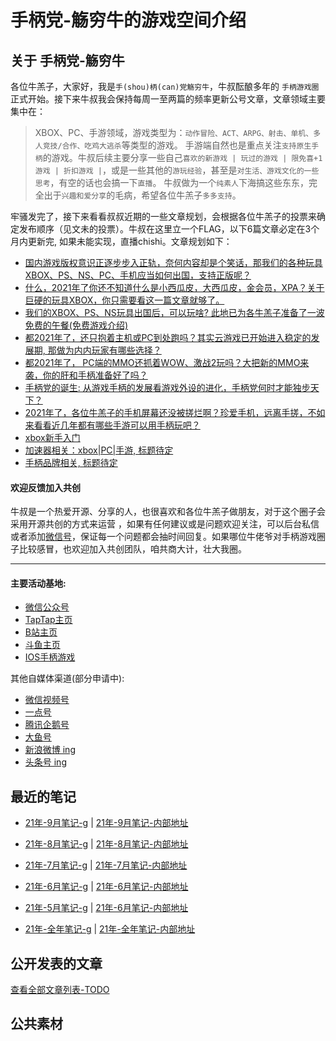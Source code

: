 # 手柄党-觞穷牛的游戏空间介绍

## 关于 手柄党-觞穷牛

各位牛羔子，大家好，我是`手(shou)柄(can)党觞穷牛`，牛叔酝酿多年的 `手柄游戏圈`正式开始。接下来牛叔我会保持每周一至两篇的频率更新公号文章，文章领域主要集中在：
> XBOX、PC、手游领域，游戏类型为：`动作冒险、ACT、ARPG、射击、单机、多人竞技/合作、吃鸡大逃杀`等类型的游戏。
> 手游端自然也是重点关注`支持原生手柄`的游戏。牛叔后续主要分享一些自己`喜欢的新游戏 | 玩过的游戏 | 限免喜+1游戏 | 折扣游戏 |`，或是一些其他的`游玩经验`，甚至是`对生活、游戏文化的一些思考`，有空的话也会搞一下`直播`。
> 牛叔做为一个`纯素人`下海搞这些东东，完全出于`兴趣和爱分享`的毛病，希望各位牛羔子`多多支持`。

牢骚发完了，接下来看看叔叔近期的一些文章规划，会根据各位牛羔子的投票来确定发布顺序（见文未的投票）。牛叔在这里立一个FLAG，以下6篇文章必定在3个月内更新完, 如果未能实现，直播chishi。文章规划如下：

- [国内游戏版权意识正逐步步入正轨，奈何内容却是个笑话，那我们的各种玩具XBOX、PS、NS、PC、手机应当如何出国，支持正版呢？]()
- [什么，2021年了你还不知道什么是小西瓜皮，大西瓜皮，金会员，XPA？关于巨硬的玩具XBOX，你只需要看这一篇文章就够了。]()
- [我们的XBOX、PS、NS玩具出国后，可以玩啥? 此地已为各牛羔子准备了一波免费的午餐(免费游戏介绍)]()
- [都2021年了，还只抱着主机或PC到处跑吗？其实云游戏已开始进入稳定的发展期, 那做为内内玩家有哪些选择？]()
- [都2021年了， PC端的MMO还抓着WOW、激战2玩吗？大把新的MMO来袭，你的肝和手柄准备好了吗？]()
- [手柄党的诞生: 从游戏手柄的发展看游戏外设的进化，手柄党何时才能独步天下？]()
- [2021年了，各位牛羔子的手机屏幕还没被搓烂啊？珍爱手机，远离手搓，不如来看看近几年都有哪些手游可以用手柄玩吧？]()
- [xbox新手入门]()
- [加速器相关：xbox|PC|手游, 标题待定]()
- [手柄品牌相关, 标题待定]()

#### 欢迎反馈加入共创

牛叔是一个热爱开源、分享的人，也很喜欢和各位牛羔子做朋友，对于这个圈子会采用开源共创的方式来运营 ，如果有任何建议或是问题欢迎关注，可以后台私信或者添加[微信号](https://limin-sites.github.io/as/assets/my-img/sqn-brand0.png)，保证每一个问题都会抽时间回复。如果哪位牛佬爷对手柄游戏圈子比较感冒，也欢迎加入共创团队，咱共商大计，壮大我圈。

---
<!--
评论小程序路径：interbar/pages/topic?id=224108&type=2
https://limin-sites.github.io/as/assets/my-img/weixin-qr.png
-->

#### 主要活动基地:

- [微信公众号](https://limin-sites.github.io/as/assets/my-img/weixin-qr.png)
- [TapTap主页](https://www.taptap.com/user/9489666)
- [B站主页](https://space.bilibili.com/494408488)
- [斗鱼主页](https://v.douyu.com/author/aBADak3DO7Xm)
- [IOS手柄游戏](http://lxm.japaneast.cloudapp.azure.com/sqn/?mode=gamepad)

其他自媒体渠道(部分申请中):

- [微信视频号]()
- [一点号](https://www.yidianzixun.com/article/V_071GlZpv)
- [腾讯企鹅号]()
- [大鱼号]()
- [新浪微博 ing]()
- [头条号 ing]()

## 最近的笔记

- [21年-9月笔记-g](c/g/notes/21-9.md)  |  [21年-9月笔记-内部地址](g/notes/21-9.md)
- [21年-8月笔记-g](c/g/notes/21-8.md)  |  [21年-8月笔记-内部地址](g/notes/21-8.md)
- [21年-7月笔记-g](c/g/notes/21-7.md)  |  [21年-7月笔记-内部地址](g/notes/21-7.md) 
- [21年-6月笔记-g](c/g/notes/21-6.md)  |  [21年-6月笔记-内部地址](g/notes/21-6.md)
- [21年-5月笔记-g](c/g/notes/21-5.md)  |  [21年-6月笔记-内部地址](g/notes/21-5.md)

- [21年-全年笔记-g](c/g/2021.md)  |  [21年-全年笔记-内部地址](g/2021.md)

## 公开发表的文章

[查看全部文章列表-TODO]()


## 公共素材
<!-- 
![微信公号二维码图片](https://limin-sites.github.io/as/assets/my-img/weixin-qr.png)
![sqn-brand](https://limin-sites.github.io/as/assets/my-img/sqn-brand.jpg)
![sqn-brand2](https://limin-sites.github.io/as/assets/my-img/sqn-brnad2.png)
![sqn-brand0](https://limin-sites.github.io/as/assets/my-img/sqn-brand0.png)
 -->
